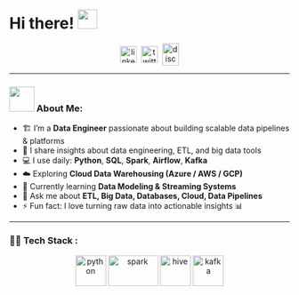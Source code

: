 # Hi there! <img src="https://github.com/TheDudeThatCode/TheDudeThatCode/blob/master/Assets/Hi.gif" width="35" />

<p align="center">
<a href="https://linkedin.com/in/YOUR_LINKEDIN" target="blank"><img align="center" src="https://cdn.jsdelivr.net/npm/simple-icons@3.0.1/icons/linkedin.svg" alt="linkedin" height="30" width="30" /></a>&nbsp;
<a href="https://twitter.com/YOUR_TWITTER" target="blank"><img align="center" src="https://cdn.jsdelivr.net/npm/simple-icons@3.0.1/icons/twitter.svg" alt="twitter" height="30" width="30" /></a>&nbsp;
<a href="http://discord.com/users/YOUR_DISCORD" target="blank"><img align="center" src="https://cdn.jsdelivr.net/npm/simple-icons@3.0.1/icons/discord.svg" alt="discord" height="40" width="30" /></a>
</p>

---

### <img src="https://github.com/TheDudeThatCode/TheDudeThatCode/blob/master/Assets/Developer.gif" width="45" /> About Me:
- 🏗️ I’m a **Data Engineer** passionate about building scalable data pipelines & platforms  
- 📝 I share insights about data engineering, ETL, and big data tools  
- 💻 I use daily: **Python**, **SQL**, **Spark**, **Airflow**, **Kafka**  
- ☁️ Exploring **Cloud Data Warehousing (Azure / AWS / GCP)**  
- 📖 Currently learning **Data Modeling & Streaming Systems**  
- 💬 Ask me about **ETL, Big Data, Databases, Cloud, Data Pipelines**  
- ⚡ Fun fact: I love turning raw data into actionable insights 📊  

---

### 🧑‍💻 Tech Stack :
<p align="center">
  <img src="https://www.vectorlogo.zone/logos/python/python-icon.svg" alt="python" width="55" height="55"/>
  <img src="https://www.vectorlogo.zone/logos/apache_spark/apache_spark-ar21.svg" alt="spark" width="90" height="55"/>
  <img src="https://www.vectorlogo.zone/logos/apache_hive/apache_hive-icon.svg" alt="hive" width="55" height="55"/>
  <img src="https://www.vectorlogo.zone/logos/apache_kafka/apache_kafka-icon.svg" alt="kafka" width="55"
